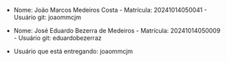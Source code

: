 - Nome: João Marcos Medeiros Costa - Matrícula: 20241014050041 - Usuário git: joaommcjm

- Nome: José Eduardo Bezerra de Medeiros - Matrícula: 20241014050009 - Usuário git: eduardobezerraz

- Usuário que está entregando: joaommcjm
